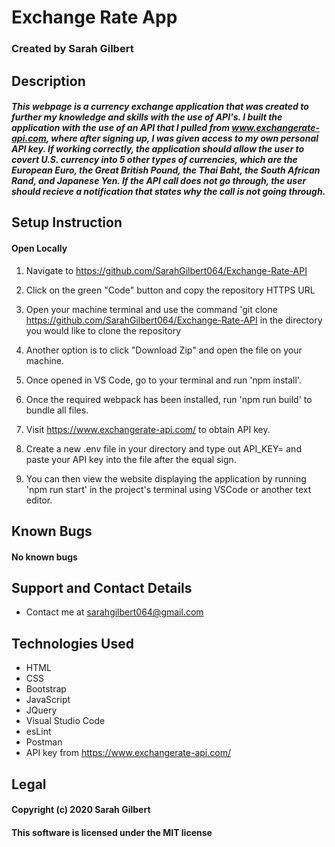 # Exchange Rate App

### Created by Sarah Gilbert

## Description

##### This webpage is a currency exchange application that was created to further my knowledge and skills with the use of API's. I built the application with the use of an API that I pulled from www.exchangerate-api.com, where after signing up, I was given access to my own personal API key. If working correctly, the application should allow the user to covert U.S. currency into 5 other types of currencies, which are the European Euro, the Great British Pound, the Thai Baht, the South African Rand, and Japanese Yen. If the API call does not go through, the user should recieve a notification that states why the call is not going through.


## Setup Instruction


#### Open Locally

1. Navigate to https://github.com/SarahGilbert064/Exchange-Rate-API

2. Click on the green "Code" button and copy the repository HTTPS URL

3. Open your machine terminal and use the command 'git clone https://github.com/SarahGilbert064/Exchange-Rate-API in the directory you would like to clone the repository

4. Another option is to click "Download Zip" and open the file on your machine.

5. Once opened in VS Code, go to your terminal and run 'npm install'. 

6. Once the required webpack has been installed, run 'npm run build' to bundle all files.

7. Visit https://www.exchangerate-api.com/ to obtain API key.

8. Create a new .env file in your directory and type out API_KEY= and paste your API key into the file after the equal sign.

8. You can then view the website displaying the application by running 'npm run start' in the project's terminal using VSCode or another text editor.

## Known Bugs
#### No known bugs

## Support and Contact Details
* Contact me at sarahgilbert064@gmail.com

## Technologies Used
* HTML
* CSS
* Bootstrap
* JavaScript
* JQuery
* Visual Studio Code
* esLint
* Postman
* API key from https://www.exchangerate-api.com/


## Legal
#### Copyright (c) 2020 Sarah Gilbert
#### This software is licensed under the MIT license
